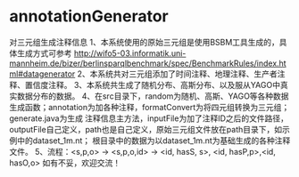 # annotationGenerator
对三元组生成注释信息
1、本系统使用的原始三元组是使用BSBM工具生成的，具体生成方式可参考
http://wifo5-03.informatik.uni-mannheim.de/bizer/berlinsparqlbenchmark/spec/BenchmarkRules/index.html#datagenerator
2、本系统共对三元组添加了时间注释、地理注释、生产者注释、置信度注释。
3、本系统共生成了随机分布、高斯分布、以及服从YAGO中真实数据分布的数据。
4、在src目录下，random为随机、高斯、YAGO等各种数据生成函数；annotation为加各种注释，formatConvert为将四元组转换为三元组；generate.java为生成
注释信息主方法，inputFile为加了注释ID之后的文件路径，outputFile自己定义，path也是自己定义，原始三元组文件放在path目录下，如示例中的dataset_1m.nt；
根目录中的数据为以dataset_1m.nt为基础生成的各种注释文件。
5、流程：<s,p,o> -> <s,p,o,id> -> <id, hasS, s>, <id, hasP,p>,<id, hasO,o>
如有不妥，欢迎交流！
